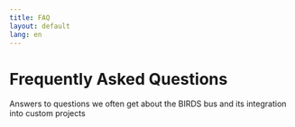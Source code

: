 ```yaml
---
title: FAQ
layout: default
lang: en
---
```


# Frequently Asked Questions

Answers to questions we often get about the BIRDS bus and its integration into custom projects